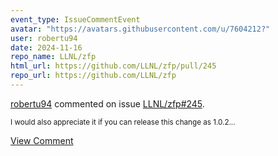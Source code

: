 ```yaml
---
event_type: IssueCommentEvent
avatar: "https://avatars.githubusercontent.com/u/7604212?"
user: robertu94
date: 2024-11-16
repo_name: LLNL/zfp
html_url: https://github.com/LLNL/zfp/pull/245
repo_url: https://github.com/LLNL/zfp
---
```


<a href='https://github.com/robertu94' target='_blank'>robertu94</a> commented on issue <a href='https://github.com/LLNL/zfp/pull/245' target='_blank'>LLNL/zfp#245</a>.

<small>I would also appreciate it if you can release this change as 1.0.2...</small>

<a href='https://github.com/LLNL/zfp/pull/245' target='_blank'>View Comment</a>
